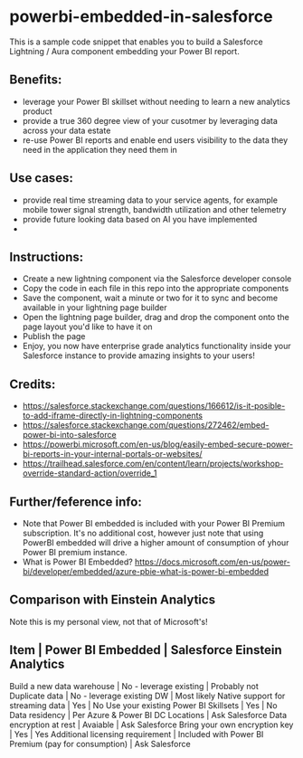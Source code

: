 # powerbi-embedded-in-salesforce

This is a sample code snippet that enables you to build a Salesforce Lightning / Aura component embedding your Power BI report.

## Benefits:
* leverage your Power BI skillset without needing to learn a new analytics product
* provide a true 360 degree view of your cusotmer by leveraging data across your data estate
* re-use Power BI reports and enable end users visibility to the data they need in the application they need them in

## Use cases:
* provide real time streaming data to your service agents, for example mobile tower signal strength, bandwidth utilization and other telemetry
* provide future looking data based on AI you have implemented
* 

## Instructions:
- Create a new lightning component via the Salesforce developer console
- Copy the code in each file in this repo into the appropriate components
- Save the component, wait a minute or two for it to sync and become available in your lightning page builder
- Open the lightning page builder, drag and drop the component onto the page layout you'd like to have it on
- Publish the page
- Enjoy, you now have enterprise grade analytics functionality inside your Salesforce instance to provide amazing insights to your users!

## Credits:
* https://salesforce.stackexchange.com/questions/166612/is-it-posible-to-add-iframe-directly-in-lightning-components
* https://salesforce.stackexchange.com/questions/272462/embed-power-bi-into-salesforce
* https://powerbi.microsoft.com/en-us/blog/easily-embed-secure-power-bi-reports-in-your-internal-portals-or-websites/
* https://trailhead.salesforce.com/en/content/learn/projects/workshop-override-standard-action/override_1


## Further/feference info:
- Note that Power BI embedded is included with your Power BI Premium subscription. It's no additional cost, however just note that using PowerBI embedded will drive a higher amount of consumption of yhour Power BI premium instance.
- What is Power BI Embedded? https://docs.microsoft.com/en-us/power-bi/developer/embedded/azure-pbie-what-is-power-bi-embedded

## Comparison with Einstein Analytics
Note this is my personal view, not that of Microsoft's!

Item | Power BI Embedded | Salesforce Einstein Analytics
-------
Build a new data warehouse | No - leverage existing | Probably not
Duplicate data | No - leverage existing DW | Most likely
Native support for streaming data | Yes | No
Use your existing Power BI Skillsets | Yes | No
Data residency | Per Azure & Power BI DC Locations | Ask Salesforce
Data encryption at rest | Avaiable | Ask Salesforce
Bring your own encryption key | Yes | Yes
Additional licensing requirement | Included with Power BI Premium (pay for consumption) | Ask Salesforce

